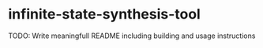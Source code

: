 # infinite-state-synthesis-tool

TODO: Write meaningfull README including building and usage instructions
